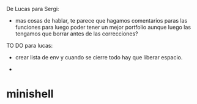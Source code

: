 

De Lucas para Sergi:



 - mas cosas de hablar, te parece que hagamos comentarios paras las funciones para luego poder tener un mejor portfolio aunque luego las tengamos que borrar antes de las correcciones?

TO DO para lucas:

- crear lista de env y cuando se cierre todo hay que liberar espacio.

- 


# minishell
